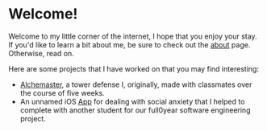 <head>
<title>Home</title>
</head>

# Welcome!
Welcome to my little corner of the internet, I hope that you enjoy your stay.
If you'd like to learn a bit about me, be sure to check out the [about](about.md) page.
Otherwise, read on.

Here are some projects that I have worked on that you may find interesting:
* [Alchemaster](Alchemaster/Alchemaster_Old/index.html), a tower defense I, originally, made with classmates over the course of five weeks.
* An unnamed iOS [App](https://github.com/RobertGiles/App) for dealing with social anxiety that I helped to complete with another student for our full0year software engineering project.


